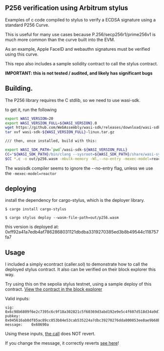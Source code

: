 ## P256 verification using Arbitrum stylus

Examples of c code compiled to stylus to verify a ECDSA signature using a standard P256 Curve.

This is useful for many use cases because P.256/secp256r1/prime256v1 is much more common than the curve built into the EVM.

As an example, Apple FaceID and webauthn signatures must be verified using this curve.

This repo also includes a sample solidity contract to call the stylus contract.

**IMPORTANT: this is not tested / audited, and likely has significant bugs**

## Building.
The P256 library requires the C stdlib, so we need to use wasi-sdk.

to get it, run the following
```bash
export WASI_VERSION=20
export WASI_VERSION_FULL=${WASI_VERSION}.0
wget https://github.com/WebAssembly/wasi-sdk/releases/download/wasi-sdk-${WASI_VERSION}/wasi-sdk-${WASI_VERSION_FULL}-linux.tar.gz
tar xvf wasi-sdk-${WASI_VERSION_FULL}-linux.tar.gz

/// then, once installed, build with this:

export WASI_SDK_PATH=`pwd`/wasi-sdk-${WASI_VERSION_FULL}
CC="${WASI_SDK_PATH}/bin/clang --sysroot=${WASI_SDK_PATH}/share/wasi-sysroot"
$CC *.c -o out/p256.wasm -mbulk-memory -Wl,--no-entry -mexec-model=reactor -O3
```
The wasisdk compiler seems to ignore the --no-entry flag, unless we use the `-mexec-model=reactor`

## deploying

install the dependency for cargo-stylus, which is the deployer library.

```$ cargo install cargo-stylus```

```$ cargo stylus deploy --wasm-file-path=out/p256.wasm```

this version is deployed at: 0xff92a41a7edb4af7862868031121dbdba3319270385ed3b8b49544c118757fa7

## Usage
I included a simply econtract (caller.sol) to demonstrate how to call the deployed stylus contract. It also can be verified on their block explorer this way.

Try using this on the sepolia stylus testnet, using a sample deploy of this contract.
[View the contract in the block explorer](https://stylus-testnet-explorer.arbitrum.io/address/0xfdECC62c5ed1158B75e02aD9f38da34BBE87572A/write-contract#address-tabs)

Valid inputs:
```
sig:        0x6c98b6809f6e2c7395c6c9f18a302821c5f60369d3abd192e9e5c4f607d518d34a9d74a0f44c61031330a7e3f27908f5c589fe6427db7c3f3f7409559e500c3c
pubkey:     0x045616ab0df85ac89cc853b84e53cab535224a7dbc39270276dda800853ee8ae9b68b95359704f87e023424d5d842f0821d88ce01fb6a81a6a1c878a81130c6168
message:    0x68690a
```

Using these inputs, [the call](https://stylus-testnet-explorer.arbitrum.io/tx/0x262d63de85365cad7bbd34e07640542430bf09be7748ab2070a5bc706db85c83) does NOT revert.

If you change the message, it correctly reverts [see here](https://stylus-testnet-explorer.arbitrum.io/tx/0xf4bda5bb1b48fa7cbe3eb8063848f58bb9e211f664e4b5ff2d0b6a046bc5be96/logs)!
